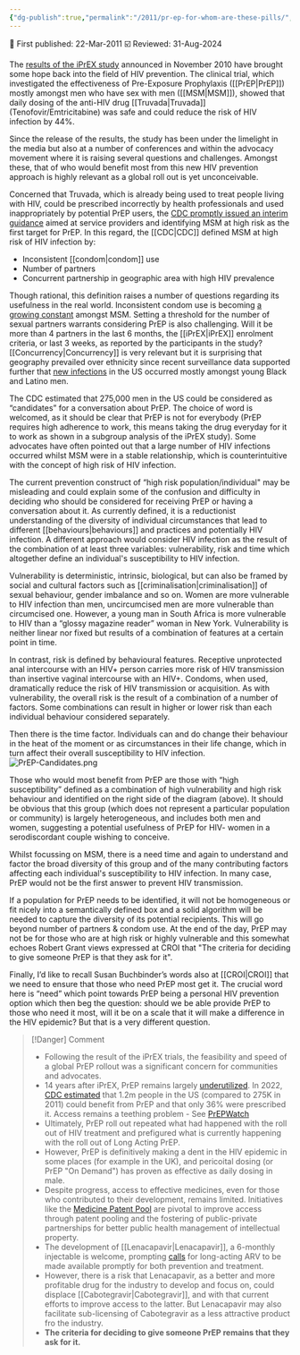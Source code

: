 ```yaml
---
{"dg-publish":true,"permalink":"/2011/pr-ep-for-whom-are-these-pills/","title":"PrEP: for whom are these pills?","tags":["prep","prevention-revolution","risk","susceptibility","vulnerability","access"]}
---
```



📢 First published: 22-Mar-2011
☑️ Reviewed: 31-Aug-2024

The [results of the iPrEX study](http://www.nejm.org/doi/pdf/10.1056/NEJMoa1011205) announced in November 2010 have brought some hope back into the field of HIV prevention. The clinical trial, which investigated the effectiveness of Pre-Exposure Prophylaxis ([[PrEP\|PrEP]]) mostly amongst men who have sex with men ([[MSM\|MSM]]), showed that daily dosing of the anti-HIV drug [[Truvada\|Truvada]] (Tenofovir/Emtricitabine) was safe and could reduce the risk of HIV infection by 44%.

Since the release of the results, the study has been under the limelight in the media but also at a number of conferences and within the advocacy movement where it is raising several questions and challenges. Amongst these, that of who would benefit most from this new HIV prevention approach is highly relevant as a global roll out is yet unconceivable.

Concerned that Truvada, which is already being used to treat people living with HIV, could be prescribed incorrectly by health professionals and used inappropriately by potential PrEP users, the [CDC promptly issued an interim guidance](http://www.cdc.gov/mmwr/preview/mmwrhtml/mm6003a1.htm?s_cid=mm6003a1_w "CDC") aimed at service providers and identifying MSM at high risk as the first target for PrEP. In this regard, the [[CDC\|CDC]] defined MSM at high risk of HIV infection by:

- Inconsistent [[condom\|condom]] use
- Number of partners
- Concurrent partnership in geographic area with high HIV prevalence

Though rational, this definition raises a number of questions regarding its usefulness in the real world. Inconsistent condom use is becoming [a growing constant](http://www.aidsmap.com/Inconsistent-condom-use-by-UKs-gay-men-with-many-putting-themselves-or-others-at-risk-of-HIV/page/1427035/ "Condom use by MSM in the UK") amongst MSM. Setting a threshold for the number of sexual partners warrants considering PrEP is also challenging. Will it be more than 4 partners in the last 6 months, the [[iPrEX\|iPrEX]] enrolment criteria, or last 3 weeks, as reported by the participants in the study? [[Concurrency\|Concurrency]] is very relevant but it is surprising that geography prevailed over ethnicity since recent surveillance data supported further that [new infections](http://www.cdc.gov/mmwr/preview/mmwrhtml/mm6004a2.htm "CDC") in the US occurred mostly amongst young Black and Latino men.

The CDC estimated that 275,000 men in the US could be considered as “candidates” for a conversation about PrEP. The choice of word is welcomed, as it should be clear that PrEP is not for everybody (PrEP requires high adherence to work, this means taking the drug everyday for it to work as shown in a subgroup analysis of the iPrEX study). Some advocates have often pointed out that a large number of HIV infections occurred whilst MSM were in a stable relationship, which is counterintuitive with the concept of high risk of HIV infection.

The current prevention construct of “high risk population/individual" may be misleading and could explain some of the confusion and difficulty in deciding who should be considered for receiving PrEP or having a conversation about it. As currently defined, it is a reductionist understanding of the diversity of individual circumstances that lead to different [[behaviours\|behaviours]] and practices and potentially HIV infection. A different approach would consider HIV infection as the result of the combination of at least three variables: vulnerability, risk and time which altogether define an individual's susceptibility to HIV infection.

Vulnerability is deterministic, intrinsic, biological, but can also be framed by social and cultural factors such as [[criminalisation\|criminalisation]] of sexual behaviour, gender imbalance and so on. Women are more vulnerable to HIV infection than men, uncircumcised men are more vulnerable than circumcised one. However, a young man in South Africa is more vulnerable to HIV than a “glossy magazine reader” woman in New York. Vulnerability is neither linear nor fixed but results of a combination of features at a certain point in time.

In contrast, risk is defined by behavioural features. Receptive unprotected anal intercourse with an HIV+ person carries more risk of HIV transmission than insertive vaginal intercourse with an HIV+. Condoms, when used, dramatically reduce the risk of HIV transmission or acquisition. As with vulnerability, the overall risk is the result of a combination of a number of factors. Some combinations can result in higher or lower risk than each individual behaviour considered separately.

Then there is the time factor. Individuals can and do change their behaviour in the heat of the moment or as circumstances in their life change, which in turn affect their overall susceptibility to HIV infection.
![PrEP-Candidates.png](/img/user/Images/PrEP-Candidates.png)

Those who would most benefit from PrEP are those with “high susceptibility” defined as a combination of high vulnerability and high risk behaviour and identified on the right side of the diagram (above). It should be obvious that this group (which does not represent a particular population or community) is largely heterogeneous, and includes both men and women, suggesting a potential usefulness of PrEP for HIV- women in a serodiscordant couple wishing to conceive.

Whilst focussing on MSM, there is a need time and again to understand and factor the broad diversity of this group and of the many contributing factors affecting each individual's susceptibility to HIV infection. In many case, PrEP would not be the first answer to prevent HIV transmission.

If a population for PrEP needs to be identified, it will not be homogeneous or fit nicely into a semantically defined box and a solid algorithm will be needed to capture the diversity of its potential recipients. This will go beyond number of partners & condom use. At the end of the day, PrEP may not be for those who are at high risk or highly vulnerable and this somewhat echoes Robert Grant views expressed at CROI that "The criteria for deciding to give someone PrEP is that they ask for it".

Finally, I’d like to recall Susan Buchbinder’s words also at [[CROI\|CROI]] that we need to ensure that those who need PrEP most get it. The crucial word here is “need” which point towards PrEP being a personal HIV prevention option which then beg the question: should we be able provide PrEP to those who need it most, will it be on a scale that it will make a difference in the HIV epidemic? But that is a very different question.

>[!Danger] Comment
>- Following the result of the iPrEX trials, the feasibility and speed of a global PrEP rollout was a significant concern for communities and advocates.
>- 14 years after iPrEX, PrEP remains largely [underutilized](https://www.cmaj.ca/content/cmaj/194/34/E1164.full.pdf). In 2022, [CDC estimated](https://www.cdc.gov/hiv/policies/dear-colleague/dcl/20231017.html) that 1.2m people in the US (compared to 275K in 2011) could benefit from PrEP and that only 36% were prescribed it. Access remains a teething problem - See [PrEPWatch](https://www.prepwatch.org/)
>- Ultimately, PrEP roll out repeated what had happened with the roll out of HIV treatment and prefigured what is currently happening with the roll out of Long Acting PrEP.
>- However, PrEP is definitively making a dent in the HIV epidemic in some places (for example in the UK), and pericoital dosing (or PrEP "On Demand") has proven as effective as daily dosing in male.
>- Despite progress, access to effective medicines, even for those who contributed to their development, remains limited. Initiatives like the [Medicine Patent Pool](https://medicinespatentpool.org/) are pivotal to improve access through patent pooling and the fostering of public-private partnerships for better public health management of intellectual property.
>- The development of [[Lenacapavir\|Lenacapavir]], a 6-monthly injectable is welcome, prompting [calls](https://www.thelancet.com/journals/lanhiv/article/PIIS2352-3018(24)00173-5/fulltext) for long-acting ARV to be made available promptly for both prevention and treatment.
>- However, there is a risk that Lenacapavir, as a better and more profitable drug for the industry to develop and focus on, could displace [[Cabotegravir\|Cabotegravir]], and with that current efforts to improve access to the latter. But Lenacapavir may also facilitate sub-licensing of Cabotegravir as a less attractive product fro the industry.
>- **The criteria for deciding to give someone PrEP remains that they ask for it.**